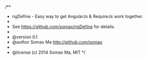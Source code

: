 
/**
 *  ngDefine - Easy way to get AngularJs & RequireJs work together.
 *
 * See https://github.com/somax/ngDefine for details.
 *
 * @version 0.1
 * @author Somax Ma <http://github.com/somax>
 *
 * @license (c) 2014 Somax Ma, MIT
 */
